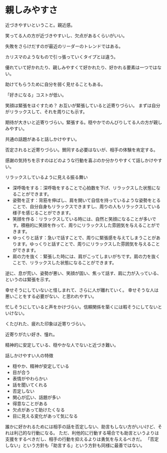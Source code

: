 # 親しみやすさ

近づきやすいということ。親近感。

笑ってる人の方が近づきやすいし、欠点があるくらいがいい。

失敗をさらけだすのが最近のリーダーのトレンドではある。

カリスマのようなもので引っ張っていくタイプとは違う。

優れていて好かれたり、親しみやすくて好かれたり、好かれる要素は一つではない。

助けてもらうために自分を弱く見せることもある。

「好きになる」コストが低い。

笑顔は緊張をほぐすため？
お互いが緊張していると近寄りづらい。
まずは自分がリラックスして、それを周りにも示す。

期待が大きいと近寄りづらい。緊張する。穏やかでのんびりしてる人の方が親しみやすい。

共通の話題があると話しかけやすい。

否定されると近寄りづらい。賛同する必要はないが、相手の体験を肯定する。

感謝の気持ちを示すのはどのような行動を喜ぶのか分かりやすくて話しかけやすい。

リラックスしているように見える振る舞い

- 深呼吸をする：深呼吸をすることで心拍数を下げ、リラックスした状態になることができます。
- 姿勢を正す：背筋を伸ばし、肩を開いて自信を持っているような姿勢をとることで、自分自身もリラックスできますし、周りの人もリラックスしている様子を感じることができます。
- 笑顔を作る：リラックスしている時には、自然と笑顔になることが多いです。積極的に笑顔を作って、周りにリラックスした雰囲気を与えることができます。
- ゆっくりと話す：急いで話すことで、周りに緊張感を与えてしまうことがあります。ゆっくりと話すことで、周りにリラックスした雰囲気を与えることができます。
- 肩の力を抜く：緊張した時には、肩がこってしまいがちです。肩の力を抜くことで、リラックスした状態になることができます。

逆に、息が荒い、姿勢が悪い、笑顔が固い、焦って話す、肩に力が入っている、というのは緊張を示す。

幸せそうにしていないと怪しまれて、さらに人が離れていく。
幸せそうな人は悪いことをする必要がない、と思われやすい。

忙しそうにしていると声をかけづらい。信頼関係を築くには暇そうにしてないといけない。

くたびれた、疲れた印象は近寄りづらい。

近寄りがたい好き、憧れ。

精神的に安定している、穏やかな人でないと近づき難い。

話しかけやすい人の特徴

- 穏やか、精神が安定している
- 目が合う
- 表情がやわらかい
- 話を聞いてくれる
- 否定しない
- 関心が広い、話題が多い
- 得意なことがある
- 欠点があって助けたくなる
- 目に見える変化があって気になる

誰かに好かれるためには相手の話を否定しない、助言もしない方がいいけど、それは利己的な行動になる。
ただ、利他的に行動する場合でも助言というよりは支援をするべきだし、相手の行動を抑えるよりは勇気を与えるべきだ。
「否定しない」という方針も「助言する」という方針も同様に最善ではない。
